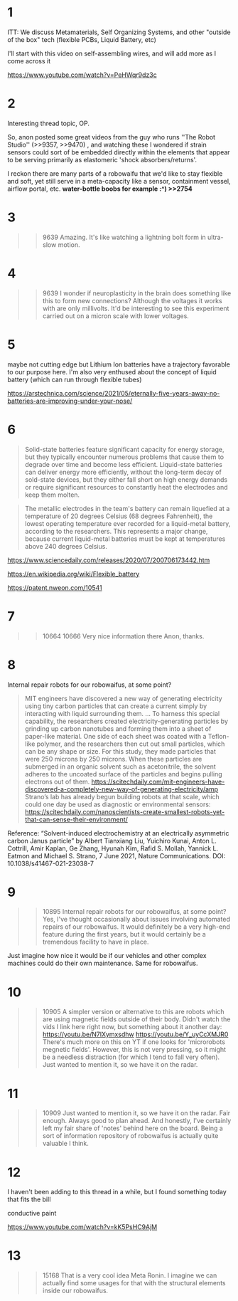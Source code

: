 # 1
ITT: We discuss Metamaterials, Self Organizing Systems, and other "outside of the box" tech (flexible PCBs, Liquid Battery, etc) 

I'll start with this video on self-assembling wires, and will add more as I come across it

https://www.youtube.com/watch?v=PeHWqr9dz3c

# 2
Interesting thread topic, OP.

So, anon posted some great videos from the guy who runs ''The Robot Studio'' (>>9357, >>9470) , and watching these I wondered if strain sensors could sort of be embedded directly within the elements that appear to be serving primarily as elastomeric 'shock absorbers/returns'.
>

I reckon there are many parts of a robowaifu that we'd like to stay flexible and soft, yet still serve in a meta-capacity like a sensor, containment vessel, airflow portal, etc.
**water-bottle boobs for example :^) >>2754**

# 3
>>9639
Amazing. It's like watching a lightning bolt form in ultra-slow motion.

# 4
>>9639
I wonder if neuroplasticity in the brain does something like this to form new connections? Although the voltages it works with are only millivolts. It'd be interesting to see this experiment carried out on a micron scale with lower voltages.

# 5
maybe not cutting edge but Lithium Ion batteries have a trajectory favorable to our purpose here. I'm also very enthused about the concept of liquid battery (which can run through flexible tubes)



https://arstechnica.com/science/2021/05/eternally-five-years-away-no-batteries-are-improving-under-your-nose/

# 6
>Solid-state batteries feature significant capacity for energy storage, but they typically encounter numerous problems that cause them to degrade over time and become less efficient. Liquid-state batteries can deliver energy more efficiently, without the long-term decay of sold-state devices, but they either fall short on high energy demands or require significant resources to constantly heat the electrodes and keep them molten.



>The metallic electrodes in the team's battery can remain liquefied at a temperature of 20 degrees Celsius (68 degrees Fahrenheit), the lowest operating temperature ever recorded for a liquid-metal battery, according to the researchers. This represents a major change, because current liquid-metal batteries must be kept at temperatures above 240 degrees Celsius.



https://www.sciencedaily.com/releases/2020/07/200706173442.htm



https://en.wikipedia.org/wiki/Flexible_battery



https://patent.nweon.com/10541

# 7
>>10664
>>10666
Very nice information there Anon, thanks.

# 8
Internal repair robots for our robowaifus, at some point?
>MIT engineers have discovered a new way of generating electricity using tiny carbon particles that can create a current simply by interacting with liquid surrounding them. ...
>To harness this special capability, the researchers created electricity-generating particles by grinding up carbon nanotubes and forming them into a sheet of paper-like material. One side of each sheet was coated with a Teflon-like polymer, and the researchers then cut out small particles, which can be any shape or size. For this study, they made particles that were 250 microns by 250 microns.
>When these particles are submerged in an organic solvent such as acetonitrile, the solvent adheres to the uncoated surface of the particles and begins pulling electrons out of them.
https://scitechdaily.com/mit-engineers-have-discovered-a-completely-new-way-of-generating-electricity/amp
>Strano’s lab has already begun building robots at that scale, which could one day be used as diagnostic or environmental sensors: https://scitechdaily.com/nanoscientists-create-smallest-robots-yet-that-can-sense-their-environment/

Reference: “Solvent-induced electrochemistry at an electrically asymmetric carbon Janus particle” by Albert Tianxiang Liu, Yuichiro Kunai, Anton L. Cottrill, Amir Kaplan, Ge Zhang, Hyunah Kim, Rafid S. Mollah, Yannick L. Eatmon and Michael S. Strano, 7 June 2021, Nature Communications.
DOI: 10.1038/s41467-021-23038-7

# 9
>>10895
>Internal repair robots for our robowaifus, at some point?
Yes, I've thought occasionally about issues involving automated repairs of our robowaifus. It would definitely be a very high-end feature during the first years, but it would certainly be a tremendous facility to have in place.

Just imagine how nice it would be if our vehicles and other complex machines could do their own maintenance. Same for robowaifus.

# 10
>>10905
A simpler version or alternative to this are robots which are using magnetic fields outside of their body. Didn't watch the vids I link here right now, but something about it another day: https://youtu.be/N7lXymxsdhw
https://youtu.be/Y_uyCcXMJR0
There's much more on this on YT if one looks for 'microrobots megnetic fields'. However, this is not very pressing, so it might be a needless distraction (for which I tend to fall very often). Just wanted to mention it, so we have it on the radar.

# 11
>>10909
>Just wanted to mention it, so we have it on the radar.
Fair enough. Always good to plan ahead. And honestly, I've certainly left my fair share of 'notes' behind here on the board. Being a sort of information repository of robowaifus is actually quite valuable I think.

# 12
I haven't been adding to this thread in a while, but I found something today that fits the bill



conductive paint



https://www.youtube.com/watch?v=kK5PsHC9AjM

# 13
>>15168
That is a very cool idea Meta Ronin. I imagine we can actually find some usages for that with the structural elements inside our robowaifus.

